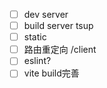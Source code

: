 - [ ] dev server
- [ ] build server tsup
- [ ] static 
- [ ] 路由重定向 /client
- [ ] eslint?
- [ ] vite build完善